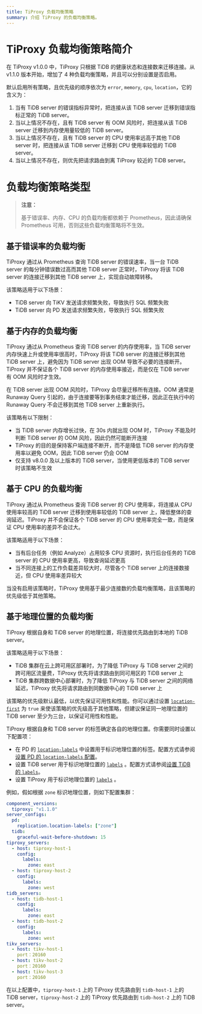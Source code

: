 ```yaml
---
title: TiProxy 负载均衡策略
summary: 介绍 TiProxy 的负载均衡策略。
---
```


# TiProxy 负载均衡策略简介

在 TiProxy v1.0.0 中，TiProxy 只根据 TiDB 的健康状态和连接数来迁移连接。从 v1.1.0 版本开始，增加了 4 种负载均衡策略，并且可以分别设置是否启用。

默认启用所有策略，且优先级的顺序依次为 `error`, `memory`, `cpu`, `location`，它的含义为：

1. 当有 TiDB server 的错误指标异常时，把连接从该 TiDB server 迁移到错误指标正常的 TiDB server。
2. 当以上情况不存在，且有 TiDB server 有 OOM 风险时，把连接从该 TiDB server 迁移到内存使用量较低的 TiDB server。
3. 当以上情况不存在，且有 TiDB server 的 CPU 使用率远高于其他 TiDB server 时，把连接从该 TiDB server 迁移到 CPU 使用率较低的 TiDB server。
4. 当以上情况不存在，则优先把请求路由到离 TiProxy 较近的 TiDB server。

# 负载均衡策略类型

> **注意：**
>
> 基于错误率、内存、CPU 的负载均衡都依赖于 Prometheus，因此请确保 Prometheus 可用，否则这些负载均衡策略将不生效。

## 基于错误率的负载均衡

TiProxy 通过从 Prometheus 查询 TiDB server 的错误速率，当一台 TiDB server 的每分钟错误数过高而其他 TiDB server 正常时，TiProxy 将该 TiDB server 的连接迁移到其他 TiDB server 上，实现自动故障转移。

该策略适用于以下场景：

- TiDB server 向 TiKV 发送请求频繁失败，导致执行 SQL 频繁失败
- TiDB server 向 PD 发送请求频繁失败，导致执行 SQL 频繁失败

## 基于内存的负载均衡

TiProxy 通过从 Prometheus 查询 TiDB server 的内存使用率，当 TiDB server 内存快速上升或使用率很高时，TiProxy 将该 TiDB server 的连接迁移到其他 TiDB server 上，避免因为 TiDB server 出现 OOM 导致不必要的连接断开。TiProxy 并不保证各个 TiDB server 的内存使用率接近，而是仅在 TiDB server 有 OOM 风险时才生效。

在 TiDB server 出现 OOM 风险时，TiProxy 会尽量迁移所有连接。OOM 通常是 Runaway Query 引起的，由于连接要等到事务结束才能迁移，因此正在执行中的 Runaway Query 不会迁移到其他 TiDB server 上重新执行。

该策略有以下限制：

- 当 TiDB server 内存增长过快，在 30s 内就出现 OOM 时，TiProxy 不能及时判断 TiDB server 的 OOM 风险，因此仍然可能断开连接
- TiProxy 的目的是保持客户端连接不断开，而不是降低 TiDB server 的内存使用率以避免 OOM，因此 TiDB server 仍会 OOM
- 仅支持 v8.0.0 及以上版本的 TiDB server，当使用更低版本的 TiDB server 时该策略不生效

## 基于 CPU 的负载均衡

TiProxy 通过从 Prometheus 查询 TiDB server 的 CPU 使用率，将连接从 CPU 使用率较高的 TiDB server 迁移到使用率较低的 TiDB server 上，降低整体的查询延迟。TiProxy 并不会保证各个 TiDB server 的 CPU 使用率完全一致，而是保证 CPU 使用率的差异不会过大。

该策略适用于以下场景：

- 当有后台任务（例如 Analyze）占用较多 CPU 资源时，执行后台任务的 TiDB server 的 CPU 使用率更高，导致查询延迟更高
- 当不同连接上的工作负载差异较大时，尽管各个 TiDB server 上的连接数接近，但 CPU 使用率差异较大

当没有启用该策略时，TiProxy 使用基于最少连接数的负载均衡策略，且该策略的优先级低于其他策略。

## 基于地理位置的负载均衡

TiProxy 根据自身和 TiDB server 的地理位置，将连接优先路由到本地的 TiDB server。

该策略适用于以下场景：

- TiDB 集群在云上跨可用区部署时，为了降低 TiProxy 与 TiDB server 之间的跨可用区流量费，TiProxy 优先将请求路由到同可用区的 TiDB server 上
- TiDB 集群跨数据中心部署时，为了降低 TiProxy 与 TiDB server 之间的网络延迟，TiProxy 优先将请求路由到同数据中心的 TiDB server 上

该策略的优先级默认最低，以优先保证可用性和性能。你可以通过设置 [`location-first`](/tiproxy/tiproxy-configuration.md#location-first) 为 `true` 来使该策略的优先级高于其他策略，但建议保证同一地理位置的 TiDB server 至少为三台，以保证可用性和性能。

TiProxy 根据自身和 TiDB server 的标签确定各自的地理位置。你需要同时设置以下配置项：

- 在 PD 的 [`location-labels`](/pd-configuration-file.md#location-labels) 中设置用于标识地理位置的标签。配置方式请参阅[设置 PD 的 `location-labels` 配置](/schedule-replicas-by-topology-labels.md#设置-pd-的-location-labels-配置)。
- 设置 TiDB server 用于标识地理位置的 [`labels`](/tidb-configuration-file.md#labels) 。配置方式请参阅[设置 TiDB 的 `labels`](/schedule-replicas-by-topology-labels.md#设置-tidb-的-labels可选)。
- 设置 TiProxy 用于标识地理位置的 [`labels`](/tiproxy/tiproxy-configuration.md#labels) 。

例如，假如根据 `zone` 标识地理位置，则如下配置集群：

```yaml
component_versions:
  tiproxy: "v1.1.0"
server_configs:
  pd:
    replication.location-labels: ["zone"]
  tidb:
    graceful-wait-before-shutdown: 15
tiproxy_servers:
  - host: tiproxy-host-1
    config:
      labels:
        zone: east
  - host: tiproxy-host-2
    config:
      labels:
        zone: west
tidb_servers:
  - host: tidb-host-1
    config:
      labels:
        zone: east
  - host: tidb-host-2
    config:
      labels:
        zone: west
tikv_servers:
  - host: tikv-host-1
    port：20160
  - host: tikv-host-2
    port：20160
  - host: tikv-host-3
    port：20160
```

在以上配置中，`tiproxy-host-1` 上的 TiProxy 优先路由到 `tidb-host-1` 上的 TiDB server，`tiproxy-host-2` 上的 TiProxy 优先路由到 `tidb-host-2` 上的 TiDB server。